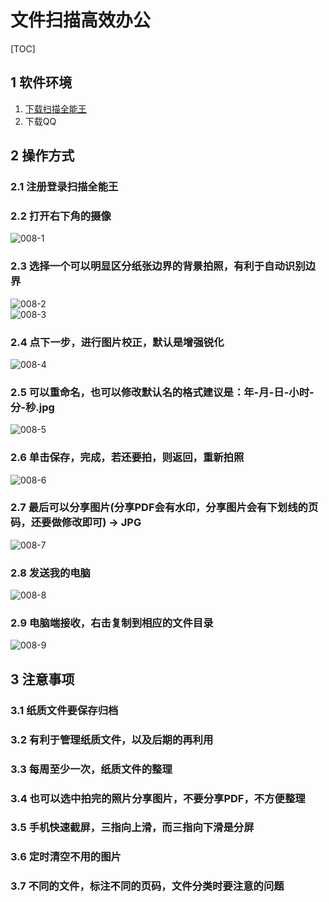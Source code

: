 # 文件扫描高效办公  
[TOC]

## 1 软件环境  
1. [下载扫描全能王](https://www.camscanner.com/)    
2. 下载QQ   
## 2 操作方式  
### 2.1  注册登录扫描全能王   
### 2.2  打开右下角的摄像   
![008-1](./img/008-1.jpg)   
### 2.3  选择一个可以明显区分纸张边界的背景拍照，有利于自动识别边界  
![008-2](./img/008-2.jpg)   
![008-3](./img/008-3.jpg)   
### 2.4  点下一步，进行图片校正，默认是增强锐化  
![008-4](./img/008-4.jpg)    
### 2.5  可以重命名，也可以修改默认名的格式建议是：年-月-日-小时-分-秒.jpg    
![008-5](./img/008-5.jpg)     
### 2.6  单击保存，完成，若还要拍，则返回，重新拍照   
![008-6](./img/008-6.jpg)     
### 2.7  最后可以分享图片(分享PDF会有水印，分享图片会有下划线的页码，还要做修改即可) → JPG   
![008-7](./img/008-7.jpg)  
### 2.8  发送我的电脑   
![008-8](./img/008-8.jpg)  
### 2.9  电脑端接收，右击复制到相应的文件目录   
![008-9](./img/008-9.png)    

## 3 注意事项  
### 3.1 纸质文件要保存归档   
### 3.2 有利于管理纸质文件，以及后期的再利用   
### 3.3 每周至少一次，纸质文件的整理   
### 3.4 也可以选中拍完的照片分享图片，不要分享PDF，不方便整理  
### 3.5 手机快速截屏，三指向上滑，而三指向下滑是分屏  
### 3.6 定时清空不用的图片  
### 3.7 不同的文件，标注不同的页码，文件分类时要注意的问题    







